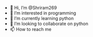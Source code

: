 - 👋 Hi, I’m @Shriram269
- 👀 I’m interested in programming
- 🌱 I’m currently learning python
- 💞️ I’m looking to collaborate on python
- 📫 How to reach me

<!---
Shriram269/Shriram269 is a ✨ special ✨ repository because its `README.md` (this file) appears on your GitHub profile.
You can click the Preview link to take a look at your changes.
--->
